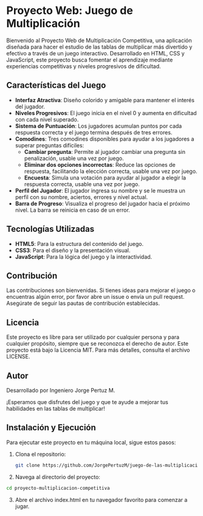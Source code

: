 # Proyecto Web: Juego de Multiplicación

Bienvenido al Proyecto Web de Multiplicación Competitiva, una aplicación diseñada para hacer el estudio de las tablas de multiplicar más divertido y efectivo a través de un juego interactivo. Desarrollado en HTML, CSS y JavaScript, este proyecto busca fomentar el aprendizaje mediante experiencias competitivas y niveles progresivos de dificultad.

## Características del Juego

- **Interfaz Atractiva**: Diseño colorido y amigable para mantener el interés del jugador.
- **Niveles Progresivos**: El juego inicia en el nivel 0 y aumenta en dificultad con cada nivel superado.
- **Sistema de Puntuación**: Los jugadores acumulan puntos por cada respuesta correcta y el juego termina después de tres errores.
- **Comodines**: Tres comodines disponibles para ayudar a los jugadores a superar preguntas difíciles:
  - **Cambiar pregunta**: Permite al jugador cambiar una pregunta sin penalización, usable una vez por juego.
  - **Eliminar dos opciones incorrectas**: Reduce las opciones de respuesta, facilitando la elección correcta, usable una vez por juego.
  - **Encuesta**: Simula una votación para ayudar al jugador a elegir la respuesta correcta, usable una vez por juego.
- **Perfil del Jugador**: El jugador ingresa su nombre y se le muestra un perfil con su nombre, aciertos, errores y nivel actual.
- **Barra de Progreso**: Visualiza el progreso del jugador hacia el próximo nivel. La barra se reinicia en caso de un error.

## Tecnologías Utilizadas

- **HTML5**: Para la estructura del contenido del juego.
- **CSS3**: Para el diseño y la presentación visual.
- **JavaScript**: Para la lógica del juego y la interactividad.

## Contribución

Las contribuciones son bienvenidas. Si tienes ideas para mejorar el juego o encuentras algún error, por favor abre un issue o envía un pull request. Asegúrate de seguir las pautas de contribución establecidas.

## Licencia

Este proyecto es libre para ser utilizado por cualquier persona y para cualquier propósito, siempre que se reconozca el derecho de autor. Este proyecto está bajo la Licencia MIT. Para más detalles, consulta el archivo LICENSE.

## Autor

Desarrollado por Ingeniero Jorge Pertuz M.

¡Esperamos que disfrutes del juego y que te ayude a mejorar tus habilidades en las tablas de multiplicar!


## Instalación y Ejecución

Para ejecutar este proyecto en tu máquina local, sigue estos pasos:

1. Clona el repositorio:
   ```bash
   git clone https://github.com/JorgePertuzM/juego-de-las-multiplicaciones.git
   ```
2. Navega al directorio del proyecto:
  ```bash
  cd proyecto-multiplicacion-competitiva
  ```
3. Abre el archivo index.html en tu navegador favorito para comenzar a jugar.
